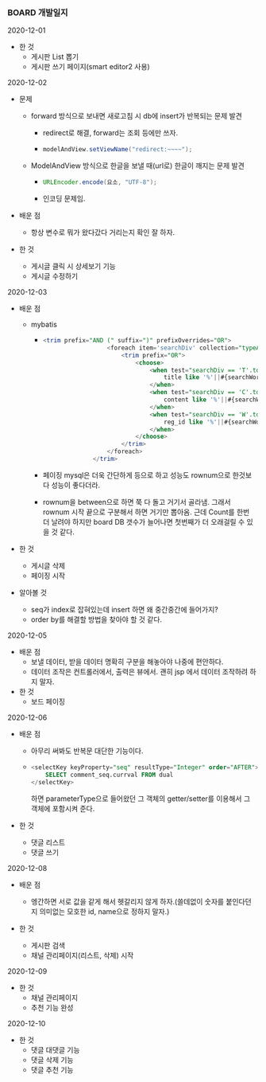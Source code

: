 ### BOARD 개발일지

2020-12-01

- 한 것
  - 게시판 List 뽑기
  - 게시판 쓰기 페이지(smart editor2 사용)

2020-12-02

- 문제
  - forward 방식으로 보내면 새로고침 시 db에 insert가 반복되는 문제 발견

    - redirect로 해결, forward는 조회 등에만 쓰자.

    - ```java
      modelAndView.setViewName("redirect:~~~~");
      ```

  - ModelAndView 방식으로 한글을 보낼 때(url로) 한글이 깨지는 문제 발견

    - ```java
      URLEncoder.encode(요소, "UTF-8");
      ```

    - 인코딩 문제임.

- 배운 점

  - 항상 변수로 뭐가 왔다갔다 거리는지 확인 잘 하자.

- 한 것

  - 게시글 클릭 시 상세보기 기능
  - 게시글 수정하기

2020-12-03

- 배운 점

  - mybatis

    - ```sql
      <trim prefix="AND (" suffix=")" prefixOverrides="OR">
      					<foreach item='searchDiv' collection="typeArr">
      						<trim prefix="OR">
      							<choose>
      								<when test="searchDiv == 'T'.toString()">
      									title like '%'||#{searchWord}||'%'
      								</when>
      								<when test="searchDiv == 'C'.toString()">
      									content like '%'||#{searchWord}||'%'
      								</when>
      								<when test="searchDiv == 'W'.toString()">
      									reg_id like '%'||#{searchWord}||'%'
      								</when>
      							</choose>
      						</trim>
      					</foreach>		        
      		        </trim>
      ```

    - 페이징 mysql은 더욱 간단하게 <limit> 등으로 하고 성능도 rownum으로 한것보다 성능이 좋다더라.

    - rownum을 between으로 하면 쭉 다 돌고 거기서 골라냄. 그래서 rownum 시작 끝으로 구분해서 하면 거기만 뽑아옴. 근데 Count를 한번 더 날려야 하지만 board DB 갯수가 늘어나면 첫번째가 더 오래걸릴 수 있을 것 같다.

- 한 것
  - 게시글 삭제
  - 페이징 시작
  
- 알아볼 것

  - seq가 index로 잡혀있는데 insert 하면 왜 중간중간에 들어가지?
  - order by를 해결할 방법을 찾아야 할 것 같다.

2020-12-05

- 배운 점
  - 보낼 데이터, 받을 데이터 명확히 구분을 해놓아야 나중에 편안하다.
  - 데이터 조작은 컨트롤러에서, 출력은 뷰에서. 괜히 jsp 에서 데이터 조작하려 하지 말자.
- 한 것
  - 보드 페이징

2020-12-06

- 배운 점

  - 아무리 써봐도 반복문 대단한 기능이다.

  - ```sql
    <selectKey keyProperty="seq" resultType="Integer" order="AFTER">
    	SELECT comment_seq.currval FROM dual
    </selectKey>
    ```

    하면 parameterType으로 들어왔던 그 객체의 getter/setter를 이용해서 그 객체에 포함시켜 준다.

- 한 것
  
  - 댓글 리스트
  - 댓글 쓰기

2020-12-08

- 배운 점
  - 엥간하면 서로 값을 같게 해서 헷갈리지 않게 하자.(쓸데없이 숫자를 붙인다던지 의미없는 모호한 id, name으로 정하지 말자.)

- 한 것
  - 게시판 검색
  - 채널 관리페이지(리스트, 삭제) 시작

2020-12-09

- 한 것
  - 채널 관리페이지
  - 추천 기능 완성

2020-12-10

- 한 것
  - 댓글 대댓글 기능
  - 댓글 삭제 기능
  - 댓글 추천 기능
